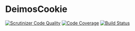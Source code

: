 # DeimosCookie

[![Scrutinizer Code Quality](https://scrutinizer-ci.com/g/REZ1DENT3/DeimosCookie/badges/quality-score.png?b=master)](https://scrutinizer-ci.com/g/REZ1DENT3/DeimosCookie/?branch=master)
[![Code Coverage](https://scrutinizer-ci.com/g/REZ1DENT3/DeimosCookie/badges/coverage.png?b=master)](https://scrutinizer-ci.com/g/REZ1DENT3/DeimosCookie/?branch=master)
[![Build Status](https://scrutinizer-ci.com/g/REZ1DENT3/DeimosCookie/badges/build.png?b=master)](https://scrutinizer-ci.com/g/REZ1DENT3/DeimosCookie/build-status/master)
